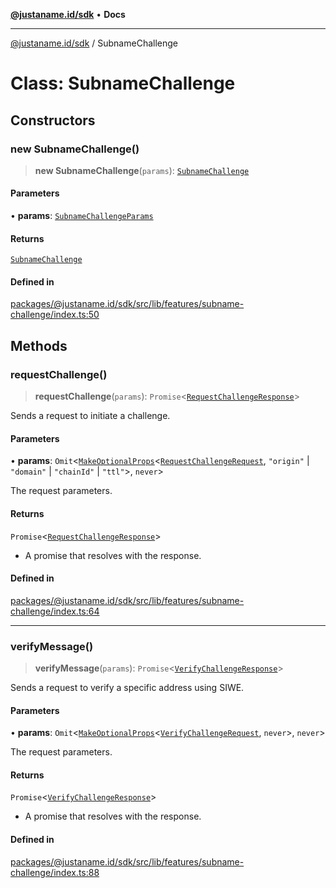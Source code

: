 [**@justaname.id/sdk**](../README.md) • **Docs**

***

[@justaname.id/sdk](../globals.md) / SubnameChallenge

# Class: SubnameChallenge

## Constructors

### new SubnameChallenge()

> **new SubnameChallenge**(`params`): [`SubnameChallenge`](SubnameChallenge.md)

#### Parameters

• **params**: [`SubnameChallengeParams`](../interfaces/SubnameChallengeParams.md)

#### Returns

[`SubnameChallenge`](SubnameChallenge.md)

#### Defined in

[packages/@justaname.id/sdk/src/lib/features/subname-challenge/index.ts:50](https://github.com/JustaName-id/JustaName-sdk/blob/dc845c10af242e3ca87d95ef392516ac0bfa8b95/packages/@justaname.id/sdk/src/lib/features/subname-challenge/index.ts#L50)

## Methods

### requestChallenge()

> **requestChallenge**(`params`): `Promise`\<[`RequestChallengeResponse`](../interfaces/RequestChallengeResponse.md)\>

Sends a request to initiate a challenge.

#### Parameters

• **params**: `Omit`\<[`MakeOptionalProps`](../type-aliases/MakeOptionalProps.md)\<[`RequestChallengeRequest`](../interfaces/RequestChallengeRequest.md), `"origin"` \| `"domain"` \| `"chainId"` \| `"ttl"`\>, `never`\>

The request parameters.

#### Returns

`Promise`\<[`RequestChallengeResponse`](../interfaces/RequestChallengeResponse.md)\>

- A promise that resolves with the response.

#### Defined in

[packages/@justaname.id/sdk/src/lib/features/subname-challenge/index.ts:64](https://github.com/JustaName-id/JustaName-sdk/blob/dc845c10af242e3ca87d95ef392516ac0bfa8b95/packages/@justaname.id/sdk/src/lib/features/subname-challenge/index.ts#L64)

***

### verifyMessage()

> **verifyMessage**(`params`): `Promise`\<[`VerifyChallengeResponse`](../interfaces/VerifyChallengeResponse.md)\>

Sends a request to verify a specific address using SIWE.

#### Parameters

• **params**: `Omit`\<[`MakeOptionalProps`](../type-aliases/MakeOptionalProps.md)\<[`VerifyChallengeRequest`](../interfaces/VerifyChallengeRequest.md), `never`\>, `never`\>

The request parameters.

#### Returns

`Promise`\<[`VerifyChallengeResponse`](../interfaces/VerifyChallengeResponse.md)\>

- A promise that resolves with the response.

#### Defined in

[packages/@justaname.id/sdk/src/lib/features/subname-challenge/index.ts:88](https://github.com/JustaName-id/JustaName-sdk/blob/dc845c10af242e3ca87d95ef392516ac0bfa8b95/packages/@justaname.id/sdk/src/lib/features/subname-challenge/index.ts#L88)
